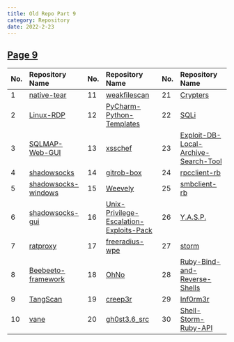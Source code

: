 ```yaml
---
title: Old Repo Part 9
category: Repository
date: 2022-2-23
---
```

## [Page 9](https://github.com/orgs/oneplus-x/repositories?page=9)

| No. | Repository Name | No. | Repository Name | No. | Repository Name |
| :---| :-------------- | :---| :-------------- | :---| :-------------- |
|1| [native-tear](https://github.com/oneplus-x/native-tear/archive/refs/heads/master.zip)|11| [weakfilescan](https://github.com/oneplus-x/weakfilescan/archive/refs/heads/master.zip)|21| [Crypters](https://github.com/oneplus-x/Crypters/archive/refs/heads/master.zip)|
|2| [Linux-RDP](https://github.com/oneplus-x/Linux-RDP/archive/refs/heads/master.zip)|12| [PyCharm-Python-Templates](https://github.com/oneplus-x/PyCharm-Python-Templates/archive/refs/heads/master.zip)|22| [SQLi](https://github.com/oneplus-x/SQLi/archive/refs/heads/master.zip)|
|3| [SQLMAP-Web-GUI](https://github.com/oneplus-x/SQLMAP-Web-GUI/archive/refs/heads/master.zip)|13| [xsschef](https://github.com/oneplus-x/xsschef/archive/refs/heads/master.zip)|23| [Exploit-DB-Local-Archive-Search-Tool](https://github.com/oneplus-x/Exploit-DB-Local-Archive-Search-Tool/archive/refs/heads/master.zip)|
|4| [shadowsocks](https://github.com/oneplus-x/shadowsocks/archive/refs/heads/master.zip)|14| [gitrob-box](https://github.com/oneplus-x/gitrob-box/archive/refs/heads/master.zip)|24| [rpcclient-rb](https://github.com/oneplus-x/rpcclient-rb/archive/refs/heads/master.zip)|
|5| [shadowsocks-windows](https://github.com/oneplus-x/shadowsocks-windows/archive/refs/heads/master.zip)|15| [Weevely](https://github.com/oneplus-x/Weevely/archive/refs/heads/master.zip)|25| [smbclient-rb](https://github.com/oneplus-x/smbclient-rb/archive/refs/heads/master.zip)|
|6| [shadowsocks-gui](https://github.com/oneplus-x/shadowsocks-gui/archive/refs/heads/master.zip)|16| [Unix-Privilege-Escalation-Exploits-Pack](https://github.com/oneplus-x/Unix-Privilege-Escalation-Exploits-Pack/archive/refs/heads/master.zip)|26| [Y.A.S.P.](https://github.com/oneplus-x/Y.A.S.P./archive/refs/heads/master.zip)|
|7| [ratproxy](https://github.com/oneplus-x/ratproxy/archive/refs/heads/master.zip)|17| [freeradius-wpe](https://github.com/oneplus-x/freeradius-wpe/archive/refs/heads/master.zip)|27| [storm](https://github.com/oneplus-x/storm/archive/refs/heads/master.zip)|
|8| [Beebeeto-framework](https://github.com/oneplus-x/Beebeeto-framework/archive/refs/heads/master.zip)|18| [OhNo](https://github.com/oneplus-x/OhNo/archive/refs/heads/master.zip)|28| [Ruby-Bind-and-Reverse-Shells](https://github.com/oneplus-x/Ruby-Bind-and-Reverse-Shells/archive/refs/heads/master.zip)|
|9| [TangScan](https://github.com/oneplus-x/TangScan/archive/refs/heads/master.zip)|19| [creep3r](https://github.com/oneplus-x/creep3r/archive/refs/heads/master.zip)|29| [Inf0rm3r](https://github.com/oneplus-x/Inf0rm3r/archive/refs/heads/master.zip)|
|10| [vane](https://github.com/oneplus-x/vane/archive/refs/heads/master.zip)|20| [gh0st3.6_src](https://github.com/oneplus-x/gh0st3.6_src/archive/refs/heads/master.zip)|30| [Shell-Storm-Ruby-API](https://github.com/oneplus-x/Shell-Storm-Ruby-API/archive/refs/heads/master.zip)|
